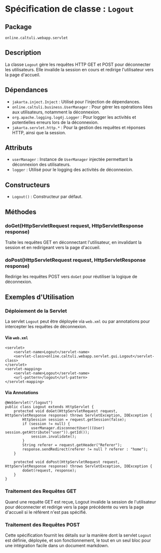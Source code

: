 # Spécification de classe : `Logout`

## Package
`online.caltuli.webapp.servlet`

## Description
La classe `Logout` gère les requêtes HTTP GET et POST pour déconnecter les utilisateurs. Elle invalide la session en cours et redirige l'utilisateur vers la page d'accueil.

## Dépendances
- `jakarta.inject.Inject` : Utilisé pour l'injection de dépendances.
- `online.caltuli.business.UserManager` : Pour gérer les opérations liées aux utilisateurs, notamment la déconnexion.
- `org.apache.logging.log4j.Logger` : Pour logger les activités et potentielles erreurs lors de la déconnexion.
- `jakarta.servlet.http.*` : Pour la gestion des requêtes et réponses HTTP, ainsi que la session.

## Attributs
- `userManager` : Instance de `UserManager` injectée permettant la déconnexion des utilisateurs.
- `logger` : Utilisé pour le logging des activités de déconnexion.

## Constructeurs
- `Logout()` : Constructeur par défaut.

## Méthodes
### doGet(HttpServletRequest request, HttpServletResponse response)
Traite les requêtes GET en déconnectant l'utilisateur, en invalidant la session et en redirigeant vers la page d'accueil.

### doPost(HttpServletRequest request, HttpServletResponse response)
Redirige les requêtes POST vers `doGet` pour réutiliser la logique de déconnexion.

## Exemples d'Utilisation
### Déploiement de la Servlet
La servlet `Logout` peut être déployée via `web.xml` ou par annotations pour intercepter les requêtes de déconnexion.

#### Via `web.xml`
    <servlet>
        <servlet-name>Logout</servlet-name>
        <servlet-class>online.caltuli.webapp.servlet.gui.Logout</servlet-class>
    </servlet>
    <servlet-mapping>
        <servlet-name>Logout</servlet-name>
        <url-pattern>/logout</url-pattern>
    </servlet-mapping>

#### Via Annotations
    @WebServlet("/logout")
    public class Logout extends HttpServlet {
        protected void doGet(HttpServletRequest request, HttpServletResponse response) throws ServletException, IOException {
            HttpSession session = request.getSession(false);
            if (session != null) {
                userManager.disconnectUser(((User) session.getAttribute("user")).getId());
                session.invalidate();
            }
            String referer = request.getHeader("Referer");
            response.sendRedirect(referer != null ? referer : "home");
        }

        protected void doPost(HttpServletRequest request, HttpServletResponse response) throws ServletException, IOException {
            doGet(request, response);
        }
    }

### Traitement des Requêtes GET

Quand une requête GET est reçue, Logout invalide la session de l'utilisateur 
pour déconnecter et redirige vers la page précédente ou vers la page d'accueil 
si le référent n'est pas spécifié.

### Traitement des Requêtes POST


Cette spécification fournit les détails sur la manière dont la servlet `Logout` 
est définie, déployée, et son fonctionnement, le tout en un seul bloc pour une 
intégration facile dans un document markdown.


